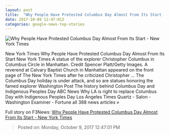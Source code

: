 ```yaml
---
layout: post
title:  "Why People Have Protested Columbus Day Almost From Its Start - New York Times"
date: 2017-10-09 12:47:01Z
categories: google-news-top-stories
---
```


![Why People Have Protested Columbus Day Almost From Its Start - New York Times](https://static01.nyt.com/images/2017/10/08/us/10xp-columbusday-statur-at-circle/10xp-columbusday-statur-at-circle-facebookJumbo.jpg)

New York Times Why People Have Protested Columbus Day Almost From Its Start New York Times A statue of the explorer Christopher Columbus in Columbus Circle in Manhattan. Credit Spencer Platt/Getty Images. A reverend at Calvary Baptist Church in Manhattan appeared on the front page of The New York Times after he criticized Christopher ... The Columbus Day holiday is under attack, and so are statues honoring the famed explorer Washington Post The history behind Columbus Day and Indigenous Peoples Day ABC News Why LA is right to replace Columbus Day with Indigenous Peoples Day Los Angeles Times Quartz - Salon - Washington Examiner - Fortune all 388 news articles »


Full story on F3News: [Why People Have Protested Columbus Day Almost From Its Start - New York Times](http://www.f3nws.com/n/TNbJPD)

> Posted on: Monday, October 9, 2017 12:47:01 PM
